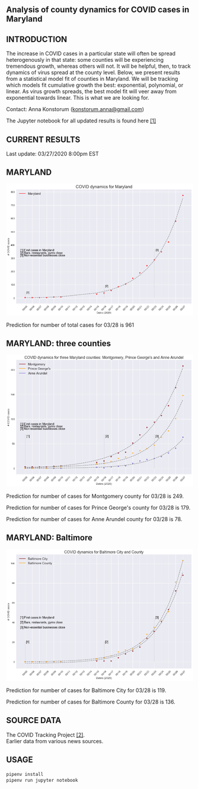 Analysis of county dynamics for COVID cases in Maryland
------------

INTRODUCTION
------------
The increase in COVID cases in a particular state will often be spread heterogenously in that state: some counties will be experiencing tremendous growth, whereas others will not.  It will be helpful, then, to track dynamics of virus spread at the county level.  Below, we present results from a statistical model fit of counties in Maryland.  We will be tracking which models fit cumulative growth the best: exponential, polynomial, or linear.  As virus growth spreads, the best model fit will veer away from exponential towards linear.  This is what we are looking for.

Contact: Anna Konstorum (konstorum.anna@gmail.com)

The Jupyter notebook for all updated results is found here [[1]](https://github.com/akonstodata/md_county_covid/blob/master/code/MD_COVID_Dynamics.ipynb)

CURRENT RESULTS
------------
Last update: 03/27/2020 8:00pm EST

MARYLAND
------------

![](https://github.com/akonstodata/md_county_covid/blob/master/results/MD_COVID_update.png)

Prediction for number of total cases for 03/28 is 961

MARYLAND: three counties
------------
![](https://github.com/akonstodata/md_county_covid/blob/master/results/MD_COVID_3counties_update.png)

Prediction for number of cases for Montgomery county for 03/28 is 249.

Prediction for number of cases for Prince George's county for 03/28 is 179.

Prediction for number of cases for Anne Arundel county for 03/28 is 78. 

MARYLAND: Baltimore
------------
![](https://github.com/akonstodata/md_county_covid/blob/master/results/MD_COVID_Baltimore_update.png)

Prediction for number of cases for Baltimore City for 03/28 is 119.

Prediction for number of cases for Baltimore County for 03/28 is 136. 

SOURCE DATA
------------
The COVID Tracking Project [[2]](https://covidtracking.com/).  
Earlier data from various news sources.


USAGE
------------
```
pipenv install
pipenv run jupyter notebook
```

